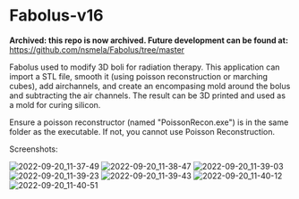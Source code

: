 # Fabolus-v16

**Archived: this repo is now archived. Future development can be found at:** https://github.com/nsmela/Fabolus/tree/master

Fabolus used to modify 3D boli for radiation therapy. This application can import a STL file, smooth it (using poisson reconstruction or marching cubes), 
add airchannels, and create an encompasing mold around the bolus and subtracting the air channels. The result can be 3D printed and used as a mold for curing silicon.

Ensure a poisson reconstructor (named "PoissonRecon.exe") is in the same folder as the executable. If not, you cannot use Poisson Reconstruction.

Screenshots:

![2022-09-20_11-37-49](https://user-images.githubusercontent.com/10816249/191338591-c5d86c60-113a-4b1c-83ff-e489b324468e.png)
![2022-09-20_11-38-47](https://user-images.githubusercontent.com/10816249/191338603-7f34a836-f032-4767-bd6c-63282f51f766.png)
![2022-09-20_11-39-03](https://user-images.githubusercontent.com/10816249/191338607-03bfcbbc-55f4-442e-954b-5b81d0c76c1e.png)
![2022-09-20_11-39-23](https://user-images.githubusercontent.com/10816249/191338614-be4f4f2b-82e6-449a-9af9-82230bed2ff9.png)
![2022-09-20_11-39-43](https://user-images.githubusercontent.com/10816249/191338619-157f2c45-0ff8-4485-aed4-9150487aa913.png)
![2022-09-20_11-40-12](https://user-images.githubusercontent.com/10816249/191338625-46838f19-65ab-4d7c-83f5-58d7f5570676.png)
![2022-09-20_11-40-51](https://user-images.githubusercontent.com/10816249/191338633-753b702d-4556-46ab-a0d4-4a8fa0a4475b.png)
